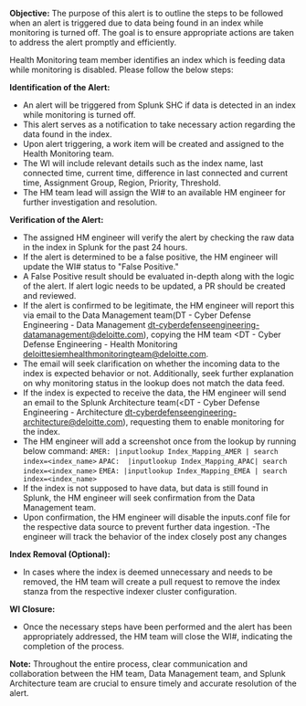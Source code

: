 **Objective:** The purpose of this alert is to outline the steps to be followed when an alert is triggered due to data being found in an index while monitoring is turned off. The goal is to ensure appropriate actions are taken to address the alert promptly and efficiently.

Health Monitoring team member identifies an index which is feeding data while monitoring is disabled.  Please follow the below steps:
 
**Identification of the Alert:**
   - An alert will be triggered from Splunk SHC if data is detected in an index while monitoring is turned off.
   - This alert serves as a notification to take necessary action regarding the data found in the index.
   - Upon alert triggering, a work item will be created and assigned to the Health Monitoring team.
   - The WI will include relevant details such as the index name, last connected time, current time, difference in last connected and current time, Assignment Group, Region, Priority, Threshold. 
   - The HM team lead will assign the WI# to an available HM engineer for further investigation and resolution.
 
**Verification of the Alert:**
   - The assigned HM engineer will verify the alert by checking the raw data in the index in Splunk for the past 24 hours.
   - If the alert is determined to be a false positive, the HM engineer will update the WI# status to "False Positive."
   - A False Positive result should be evaluated in-depth along with the logic of the alert. If alert logic needs to be updated, a PR should be created and reviewed.  
   - If the alert is confirmed to be legitimate, the HM engineer will report this via email to the Data Management team(DT - Cyber Defense Engineering - Data Management dt-cyberdefenseengineering-datamanagement@deloitte.com), copying the HM team <DT - Cyber Defense Engineering - Health Monitoring deloittesiemhealthmonitoringteam@deloitte.com.
   - The email will seek clarification on whether the incoming data to the index is expected behavior or not. Additionally, seek further explanation on why monitoring status in the lookup does not match the data feed.
   - If the index is expected to receive the data, the HM engineer will send an email to the Splunk Architecture team(<DT - Cyber Defense Engineering - Architecture dt-cyberdefenseengineering-architecture@deloitte.com), requesting them to enable monitoring for the index.
   - The HM engineer will add a screenshot once from the lookup by running below command:
```AMER: |inputlookup Index_Mapping_AMER | search index=<index_name>```
```APAC:  |inputlookup Index_Mapping_APAC| search index=<index_name>```
```EMEA: |inputlookup Index_Mapping_EMEA | search index=<index_name>```
   - If the index is not supposed to have data, but data is still found in Splunk, the HM engineer will seek confirmation from the Data Management team.
   - Upon confirmation, the HM engineer will disable the inputs.conf file for the respective data source to prevent further data ingestion.
-The engineer will track the behavior of the index closely post any changes
 
**Index Removal (Optional):**
   - In cases where the index is deemed unnecessary and needs to be removed, the HM team will create a pull request to remove the index stanza from the respective indexer cluster configuration.
 
**WI Closure:**
   - Once the necessary steps have been performed and the alert has been appropriately addressed, the HM team will close the WI#, indicating the completion of the process.
 
**Note:** Throughout the entire process, clear communication and collaboration between the HM team, Data Management team, and Splunk Architecture team are crucial to ensure timely and accurate resolution of the alert.
